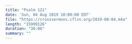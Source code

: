 ```yaml
---
title: "Psalm 121"
date: 'Sun, 04 Aug 2019 10:00:00 EDT'
file: "https://crosssermons.cflcn.org/2019-08-04.m4a"
length: "15999126"
duration: "36:06"
summary: ""
---
```


